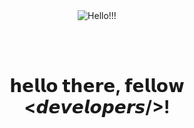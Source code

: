 <div align = "center">
	  <img src="https://media.discordapp.net/attachments/951201299343478814/973371260568473630/unknown.png?width=259&height=219" alt="Hello!!!">

  </br> </br>
  <h1>
    𝗵𝗲𝗹𝗹𝗼 𝘁𝗵𝗲𝗿𝗲, 𝗳𝗲𝗹𝗹𝗼𝘄 <𝙙𝙚𝙫𝙚𝙡𝙤𝙥𝙚𝙧𝙨/>!<br/>
  </h1>
